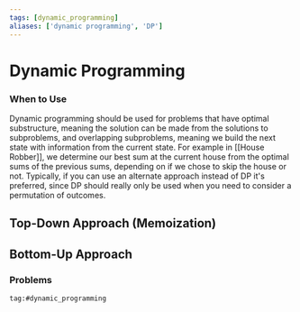 ```yaml
---
tags: [dynamic_programming]
aliases: ['dynamic programming', 'DP']
---
```

# Dynamic Programming
### When to Use
Dynamic programming should be used for problems that have optimal substructure, meaning the solution can be made from the solutions to subproblems, and overlapping subproblems, meaning we build the next state with information from the current state. For example in [[House Robber]], we determine our best sum at the current house from the optimal sums of the previous sums, depending on if we chose to skip the house or not.
Typically, if you can use an alternate approach instead of DP it's preferred, since DP should really only be used when you need to consider a permutation of outcomes. 

## Top-Down Approach (Memoization)

## Bottom-Up Approach

### Problems
```query
tag:#dynamic_programming
```
